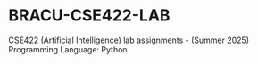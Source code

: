 # BRACU-CSE422-LAB
CSE422 (Artificial Intelligence) lab assignments - (Summer 2025)
Programming Language: Python
